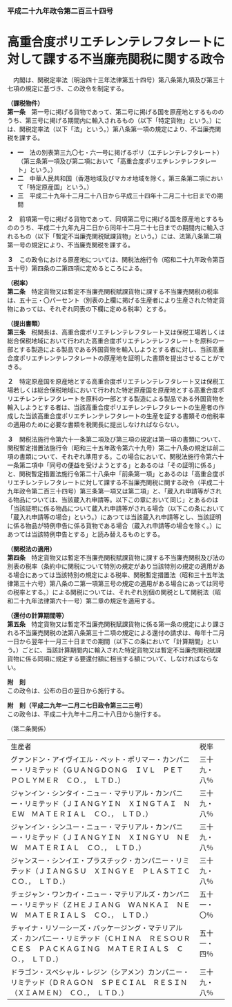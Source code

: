 ### 平成二十九年政令第二百三十四号  
# 高重合度ポリエチレンテレフタレートに対して課する不当廉売関税に関する政令  
　内閣は、関税定率法（明治四十三年法律第五十四号）第八条第九項及び第三十七項の規定に基づき、この政令を制定する。  
  
**（課税物件）**  
**第一条**　第一号に掲げる貨物であって、第二号に掲げる国を原産地とするもののうち、第三号に掲げる期間内に輸入されるもの（以下「特定貨物」という。）には、関税定率法（以下「法」という。）第八条第一項の規定により、不当廉売関税を課する。  
* **一**　法の別表第三九〇七・六一号に掲げるポリ（エチレンテレフタレート）（第三条第一項及び第二項において「高重合度ポリエチレンテレフタレート」という。）  
* **二**　中華人民共和国（香港地域及びマカオ地域を除く。第三条第二項において「特定原産国」という。）  
* **三**　平成二十九年十二月二十八日から平成三十四年十二月二十七日までの期間  
  
**２**　前項第一号に掲げる貨物であって、同項第二号に掲げる国を原産地とするもののうち、平成二十九年九月二日から同年十二月二十七日までの期間内に輸入されるもの（以下「暫定不当廉売関税賦課貨物」という。）には、法第八条第二項第一号の規定により、不当廉売関税を課する。  
  
**３**　この政令における原産地については、関税法施行令（昭和二十九年政令第百五十号）第四条の二第四項に定めるところによる。  
  
**（税率）**  
**第二条**　特定貨物又は暫定不当廉売関税賦課貨物に課する不当廉売関税の税率は、五十三・〇パーセント（別表の上欄に掲げる生産者により生産された特定貨物にあっては、それぞれ同表の下欄に定める税率）とする。  
  
**（提出書類）**  
**第三条**　税関長は、高重合度ポリエチレンテレフタレート又は保税工場若しくは総合保税地域において行われた高重合度ポリエチレンテレフタレートを原料の一部とする製造による製品である外国貨物を輸入しようとする者に対し、当該高重合度ポリエチレンテレフタレートの原産地を証明した書類を提出させることができる。  
  
**２**　特定原産国を原産地とする高重合度ポリエチレンテレフタレート又は保税工場若しくは総合保税地域において行われた特定原産国を原産地とする高重合度ポリエチレンテレフタレートを原料の一部とする製造による製品である外国貨物を輸入しようとする者は、当該高重合度ポリエチレンテレフタレートの生産者の作成した当該高重合度ポリエチレンテレフタレートの生産を証する書類その他税率の適用のために必要な書類を税関長に提出しなければならない。  
  
**３**　関税法施行令第六十一条第二項及び第三項の規定は第一項の書類について、関税暫定措置法施行令（昭和三十五年政令第六十九号）第二十八条の規定は前二項の書類について、それぞれ準用する。この場合において、関税法施行令第六十一条第二項中「同号の便益を受けようとする」とあるのは「その証明に係る」と、関税暫定措置法施行令第二十八条中「前条第一項」とあるのは「高重合度ポリエチレンテレフタレートに対して課する不当廉売関税に関する政令（平成二十九年政令第二百三十四号）第三条第一項又は第二項」と、「蔵入れ申請等がされる物品については、当該蔵入れ申請等。以下この章において同じ」とあるのは「当該証明に係る物品について蔵入れ申請等がされる場合（以下この条において「蔵入れ申請等の場合」という。）にあつては当該蔵入れ申請等とし、当該証明に係る物品が特例申告に係る貨物である場合（蔵入れ申請等の場合を除く。）にあつては当該特例申告とする」と読み替えるものとする。  
  
**（関税法の適用）**  
**第四条**　特定貨物又は暫定不当廉売関税賦課貨物に課する不当廉売関税及び法の別表の税率（条約中に関税について特別の規定があり当該特別の規定の適用がある場合にあっては当該特別の規定による税率、関税暫定措置法（昭和三十五年法律第三十六号）第八条の二第一項第三号の規定の適用がある場合にあっては同号の税率とする。）による関税については、それぞれ別個の関税として関税法（昭和二十九年法律第六十一号）第二章の規定を適用する。  
  
**（還付の計算期間等）**  
**第五条**　特定貨物又は暫定不当廉売関税賦課貨物に係る第一条の規定により課される不当廉売関税の法第八条第三十二項の規定による還付の請求は、毎年十二月一日から翌年十一月三十日までの期間（以下この条において「計算期間」という。）ごとに、当該計算期間内に輸入された特定貨物又は暫定不当廉売関税賦課貨物に係る同項に規定する要還付額に相当する額について、しなければならない。  
  
**附　則**  
この政令は、公布の日の翌日から施行する。  
  
**附　則（平成二九年一二月二七日政令第三二三号）**  
この政令は、平成二十九年十二月二十八日から施行する。  
  
（第二条関係）  

|||  
| --- | --- |  
|生産者|税率|  
|グァンドン・アイヴイエル・ペット・ポリマー・カンパニー・リミテッド（ＧＵＡＮＧＤＯＮＧ　ＩＶＬ　ＰＥＴ　ＰＯＬＹＭＥＲ　ＣＯ．，　ＬＴＤ．）|三十九・八％|  
|ジャンイン・シンタイ・ニュー・マテリアル・カンパニー・リミテッド（ＪＩＡＮＧＹＩＮ　ＸＩＮＧＴＡＩ　ＮＥＷ　ＭＡＴＥＲＩＡＬ　ＣＯ．，　ＬＴＤ．）|三十九・八％|  
|ジャンイン・シンユー・ニュー・マテリアル・カンパニー・リミテッド（ＪＩＡＮＧＹＩＮ　ＸＩＮＧＹＵ　ＮＥＷ　ＭＡＴＥＲＩＡＬ　ＣＯ．，　ＬＴＤ．）|三十九・八％|  
|ジャンスー・シンイエ・プラスチック・カンパニー・リミテッド（ＪＩＡＮＧＳＵ　ＸＩＮＧＹＥ　ＰＬＡＳＴＩＣ　ＣＯ．，　ＬＴＤ．）|三十九・八％|  
|チェジャン・ワンカイ・ニュー・マテリアルズ・カンパニー・リミテッド（ＺＨＥＪＩＡＮＧ　ＷＡＮＫＡＩ　ＮＥＷ　ＭＡＴＥＲＩＡＬＳ　ＣＯ．，　ＬＴＤ．）|五十一・〇％|  
|チャイナ・リソーシーズ・パッケージング・マテリアルズ・カンパニー・リミテッド（ＣＨＩＮＡ　ＲＥＳＯＵＲＣＥＳ　ＰＡＣＫＡＧＩＮＧ　ＭＡＴＥＲＩＡＬＳ　ＣＯ．，　ＬＴＤ．）|五十一・四％|  
|ドラゴン・スペシャル・レジン（シアメン）カンパニー・リミテッド（ＤＲＡＧＯＮ　ＳＰＥＣＩＡL　ＲＥＳＩＮ　（ＸＩＡＭＥＮ）　ＣＯ．，　ＬＴＤ．）|三十九・八％|  
  
